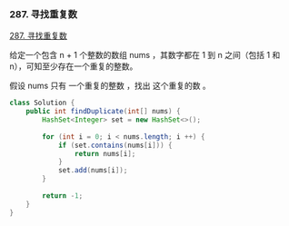 ### 287. 寻找重复数

[287. 寻找重复数](https://leetcode-cn.com/problems/find-the-duplicate-number/)

给定一个包含 n + 1 个整数的数组 nums ，其数字都在 1 到 n 之间（包括 1 和 n），可知至少存在一个重复的整数。

假设 nums 只有 一个重复的整数 ，找出 这个重复的数 。

```java
class Solution {
    public int findDuplicate(int[] nums) {
        HashSet<Integer> set = new HashSet<>();
        
        for (int i = 0; i < nums.length; i ++) {
            if (set.contains(nums[i])) {
                return nums[i];
            }
            set.add(nums[i]);
        }
        
        return -1;
    }
}
```

